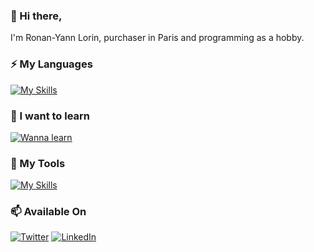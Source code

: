 ### 👋 Hi there,

I'm Ronan-Yann Lorin, purchaser in Paris and programming as a hobby.

### ⚡ My Languages
[![My Skills](https://skillicons.dev/icons?i=java,bash,c,cpp,py,js,php)](https://skillicons.dev)

### 🌱 I want to learn
[![Wanna learn](https://skillicons.dev/icons?i=rust,vue,react,electron,express,githubactions)](https://skillicons.dev)

### 🔭 My Tools
[![My Skills](https://skillicons.dev/icons?i=linux,docker,github,mysql,vscode,nodejs,symfony)](https://skillicons.dev)

### 📫 Available On
[![Twitter](https://skillicons.dev/icons?i=twitter)](https://twitter.com/rylorin)
[![LinkedIn](https://skillicons.dev/icons?i=linkedin)](https://www.linkedin.com/in/rylorin/)
<!--
[![Discord](https://skillicons.dev/icons?i=discord)](https://discordapp.com/users/249908751052570635)
-->
<!--
- 🔭 I’m currently working on ...
- 🌱 I’m currently learning ...
- 👯 I’m looking to collaborate on ...
- 🤔 I’m looking for help with ...
- 💬 Ask me about ...
- 📫 How to reach me: ...
- 😄 Pronouns: ...
- ⚡ Fun fact: ...
-->
